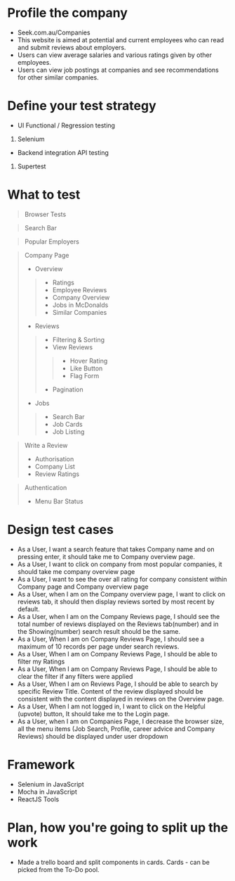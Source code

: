# Profile the company
- Seek.com.au/Companies
- This website is aimed at potential and current employees who can read and submit reviews about employers. 
- Users can view average salaries and various ratings given by other employees. 
- Users can view job postings at companies and see recommendations for other similar companies.  
# Define your test strategy
- UI Functional / Regression testing
1. Selenium
- Backend integration API testing
1. Supertest
# What to test
>Browser Tests

>Search Bar

>Popular Employers

>Company Page
>- Overview
>>- Ratings
>>- Employee Reviews
>>- Company Overview
>>- Jobs in McDonalds
>>- Similar Companies
>- Reviews
>>- Filtering & Sorting
>>- View Reviews
>>>- Hover Rating
>>>- Like Button
>>>- Flag Form
>>- Pagination
>- Jobs
>>- Search Bar
>>- Job Cards
>>- Job Listing

>Write a Review
>- Authorisation
>- Company List
>- Review Ratings

>Authentication
>- Menu Bar Status
# Design test cases
- As a User, I want a search feature that takes Company name and on pressing enter, it should take me to Company overview page.
- As a User, I want to click on company from most popular companies, it should take me company overview page
- As a User, I want to see the over all rating for company consistent within Company page and Company overview page
- As a User, when I am on the Company overview page,  I want to click on reviews tab, it should then display reviews sorted by most recent by default.
- As a User, when I am on the Company Reviews page, I should see the total number of reviews displayed on the Reviews tab(number) and in the Showing(number) search result should be the same.
- As a User, When I am on Company Reviews Page, I should see a maximum of 10 records per page under search reviews.
- As a User, When I am on Company Reviews Page, I should be able to filter my Ratings
- As a User, When I am on Company Reviews Page, I should be able to clear the filter if any filters were applied
- As a  User, When I am on Reviews Page, I should be able to search by specific Review Title. Content of the review displayed should be consistent with the content displayed in reviews on the Overview page.
- As a User, When I am not logged in, I want to click on the Helpful (upvote) button, It should take me to the Login page.
- As a User, when I am on Companies Page, I decrease the browser size, all the menu items (Job Search, Profile, career advice and Company Reviews) should be displayed under user dropdown
# Framework
- Selenium in JavaScript
- Mocha in JavaScript
- ReactJS Tools
# Plan, how you're going to split up the work
- Made a trello board and split components in cards. Cards - can be picked from the To-Do pool.
